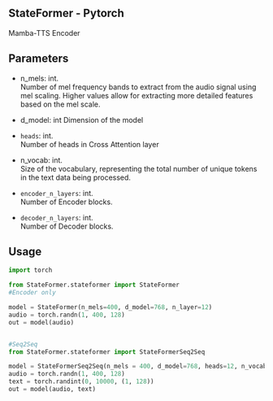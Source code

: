 ## StateFormer - Pytorch

Mamba-TTS Encoder

## Parameters

- n_mels: int.  
Number of mel frequency bands to extract from the audio signal using mel scaling. Higher values allow for extracting more detailed features based on the mel scale.

- d_model: int
Dimension of the model

- `heads`: int.  
Number of heads in Cross Attention layer

- n_vocab: int.  
Size of the vocabulary, representing the total number of unique tokens in the text data being processed.

- `encoder_n_layers`: int.  
Number of Encoder blocks.

- `decoder_n_layers`: int.  
Number of Decoder blocks.



## Usage

```python
import torch

from StateFormer.stateformer import StateFormer
#Encoder only

model = StateFormer(n_mels=400, d_model=768, n_layer=12)
audio = torch.randn(1, 400, 128)
out = model(audio)


#Seq2Seq
from StateFormer.stateformer import StateFormerSeq2Seq

model = StateFormerSeq2Seq(n_mels = 400, d_model=768, heads=12, n_vocab = 51065, encoder_n_layers =12, decoder_n_layer=12)
audio = torch.randn(1, 400, 128)
text = torch.randint(0, 10000, (1, 128))
out = model(audio, text)

```

